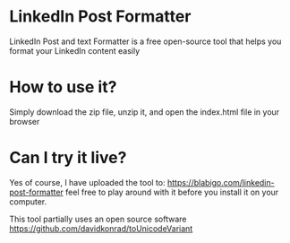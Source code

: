 # LinkedIn Post Formatter
LinkedIn Post and text Formatter is a free open-source tool that helps you format your LinkedIn content easily

# How to use it?
Simply download the zip file, unzip it, and open the index.html file in your browser

# Can I try it live? 
Yes of course, I have uploaded the tool to: https://blabigo.com/linkedin-post-formatter feel free to play around with it before you install it on your computer.

This tool partially uses an open source software https://github.com/davidkonrad/toUnicodeVariant
